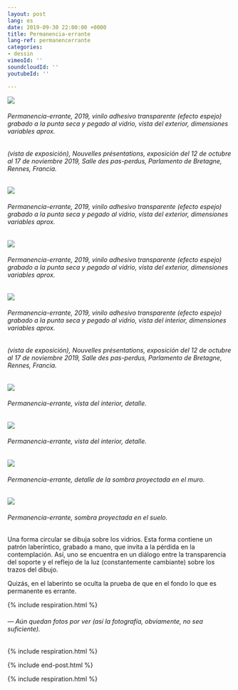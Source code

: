 ```yaml
---
layout: post
lang: es
date: 2019-09-30 22:00:00 +0000
title: Permanencia-errante
lang-ref: permanencerrante
categories:
- dessin
vimeoId: ''
soundcloudId: ''
youtubeId: ''

---
```

![](/mepierdoparaver/imgs/01-20191018_121719-up.jpg)

###### _Permanencia-errante_, 2019, vinilo adhesivo transparente (efecto espejo) grabado a la punta seca y pegado al vidrio, vista del exterior, dimensiones variables aprox.

###### (vista de exposición), _Nouvelles présentations_, exposición del 12 de octubre al 17 de noviembre 2019, Salle des pas-perdus, Parlamento de Bretagne, Rennes, Francia.

![](/mepierdoparaver/imgs/02-20191010_143702-up.jpg)

###### _Permanencia-errante_, 2019, vinilo adhesivo transparente (efecto espejo) grabado a la punta seca y pegado al vidrio, vista del exterior, dimensiones variables aprox.

![](/mepierdoparaver/imgs/03-dsc_2090-up.jpg)

###### _Permanencia-errante_, 2019, vinilo adhesivo transparente (efecto espejo) grabado a la punta seca y pegado al vidrio, vista del exterior, dimensiones variables aprox.

![](/mepierdoparaver/imgs/04-dsc_2017-up.jpg)

###### _Permanencia-errante_, 2019, vinilo adhesivo transparente (efecto espejo) grabado a la punta seca y pegado al vidrio, vista del interior, dimensiones variables aprox.

###### (vista de exposición), _Nouvelles présentations_, exposición del 12 de octubre al 17 de noviembre 2019, Salle des pas-perdus, Parlamento de Bretagne, Rennes, Francia.

![](/mepierdoparaver/imgs/05-dsc_2011-up.jpg)

###### _Permanencia-errante_, vista del interior, detalle.

![](/mepierdoparaver/imgs/06-dsc_2079-up.jpg)

###### _Permanencia-errante_, vista del interior, detalle.

![](/mepierdoparaver/imgs/07-dsc_2028-up.jpg)

###### _Permanencia-errante_, detalle de la sombra proyectada en el muro.

![](/mepierdoparaver/imgs/08-20191010_143412-up.jpg)

###### _Permanencia-errante_, sombra proyectada en el suelo.

Una forma circular se dibuja sobre los vidrios. Esta forma contiene un patrón laberíntico, grabado a mano, que invita a la pérdida en la contemplación. Así, uno se encuentra en un diálogo entre la transparencia del soporte y el reflejo de la luz (constantemente cambiante) sobre los trazos del dibujo.

Quizás, en el laberinto se oculta la prueba de que en el fondo lo que es permanente es errante.

{% include respiration.html %}

###### _— Aún quedan fotos por ver (así la fotografía, obviamente, no sea suficiente)._

{% include respiration.html %}

{% include end-post.html %}

{% include respiration.html %}